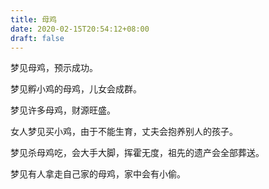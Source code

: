 ```yaml
---
title: 母鸡
date: 2020-02-15T20:54:12+08:00
draft: false
---
```


梦见母鸡，预示成功。



梦见孵小鸡的母鸡，儿女会成群。



梦见许多母鸡，财源旺盛。



女人梦见买小鸡，由于不能生育，丈夫会抱养别人的孩子。



梦见杀母鸡吃，会大手大脚，挥霍无度，祖先的遗产会全部葬送。



梦见有人拿走自己家的母鸡，家中会有小偷。


